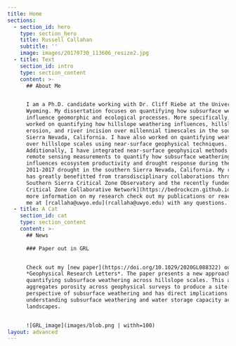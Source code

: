 ```yaml
---
title: Home
sections:
  - section_id: hero
    type: section_hero
    title: Russell Callahan
    subtitle: ''
    image: images/20170730_113606_resize2.jpg
  - title: Text
    section_id: intro
    type: section_content
    content: >-
      ## About Me


      I am a Ph.D. candidate working with Dr. Cliff Riebe at the University of
      Wyoming. My dissertation focuses on quantifying how subsurface weathering
      influence geomorphic and ecological processes. More specifically, I have
      worked on quantifying how hillslope weathering influences, hillslope
      erosion, and river incision over millennial timescales in the southern
      Sierra Nevada, California. I have also worked on quantifying weathering
      over hillslope scales using near-surface geophysical techniques.
      Additionally, I have integrated near-surface geophysical methods and
      remote sensing measurements to quantify how subsurface weathering
      influences ecosystem productivity and drought response during the historic
      2011-2017 drought in the southern Sierra Nevada, California. My research
      has greatly benefitted from transdisciplinary collaborations through the
      Southern Sierra Critical Zone Observatory and the recently funded [Bedrock
      Critical Zone Collaborative Network](https://bedrockczn.github.io/). For
      more information on my research check out my publications or reach out to
      me at [rcallaha@uwyo.edu](rcallaha@uwyo.edu) with any questions.
  - title: A Cat
    section_id: cat
    type: section_content
    content: >-
      ## News 
      
      ### Paper out in GRL


      Check out my [new paper](https://doi.org/10.1029/2020GL088322) out in
      *Geophysical Research Letters*. The paper presents a new approach for
      quantifying subsurface weathering across hillslope scales. This approach
      aggregates porosity across geophysical surveys to produce a site-wide
      perspective of subsurface weathering and has direct implications for
      understanding subsurface weathering and water storage capacity across
      landscapes.


      ![GRL_image](images/blob.png | withh=100)
layout: advanced
---
```


